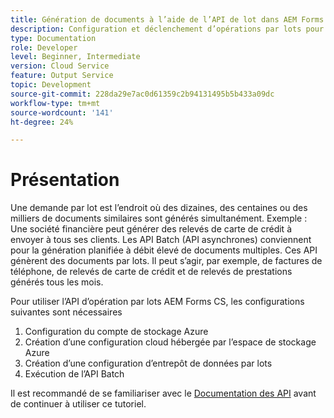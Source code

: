 ```yaml
---
title: Génération de documents à l’aide de l’API de lot dans AEM Forms CS
description: Configuration et déclenchement d’opérations par lots pour générer des documents.
type: Documentation
role: Developer
level: Beginner, Intermediate
version: Cloud Service
feature: Output Service
topic: Development
source-git-commit: 228da29e7ac0d61359c2b94131495b5b433a09dc
workflow-type: tm+mt
source-wordcount: '141'
ht-degree: 24%

---
```


# Présentation

Une demande par lot est l’endroit où des dizaines, des centaines ou des milliers de documents similaires sont générés simultanément. Exemple : Une société financière peut générer des relevés de carte de crédit à envoyer à tous ses clients.
Les API Batch (API asynchrones) conviennent pour la génération planifiée à débit élevé de documents multiples. Ces API génèrent des documents par lots. Il peut s’agir, par exemple, de factures de téléphone, de relevés de carte de crédit et de relevés de prestations générés tous les mois.

Pour utiliser l’API d’opération par lots AEM Forms CS, les configurations suivantes sont nécessaires

1. Configuration du compte de stockage Azure
1. Création d’une configuration cloud hébergée par l’espace de stockage Azure
1. Création d’une configuration d’entrepôt de données par lots
1. Exécution de l’API Batch

Il est recommandé de se familiariser avec le [Documentation des API](https://experienceleague.corp.adobe.com/docs/experience-manager-cloud-service/assets/batch-api.yaml?lang=en) avant de continuer à utiliser ce tutoriel.





